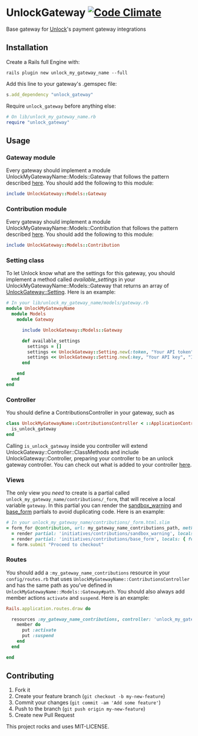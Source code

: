 # UnlockGateway [![Code Climate](https://codeclimate.com/github/danielweinmann/unlock_gateway.png)](https://codeclimate.com/github/danielweinmann/unlock_gateway)

Base gateway for [Unlock](http://github.com/danielweinmann/unlock)'s payment gateway integrations

## Installation

Create a Rails full Engine with:

``` terminal
rails plugin new unlock_my_gateway_name --full
```

Add this line to your gateway's .gemspec file:

``` ruby
s.add_dependency "unlock_gateway"
```

Require `unlock_gateway` before anything else:

``` ruby
# On lib/unlock_my_gateway_name.rb
require "unlock_gateway"
```

## Usage

### Gateway module

Every gateway should implement a module UnlockMyGatewayName::Models::Gateway that follows the pattern described [here](https://github.com/danielweinmann/unlock_gateway/blob/master/lib/unlock_gateway/models/gateway.rb). You should add the following to this module:

``` ruby
include UnlockGateway::Models::Gateway
```

### Contribution module

Every gateway should implement a module UnlockMyGatewayName::Models::Contribution that follows the pattern described [here](https://github.com/danielweinmann/unlock_gateway/blob/master/lib/unlock_gateway/models/contribution.rb). You should add the following to this module:

``` ruby
include UnlockGateway::Models::Contribution
```

### Setting class

To let Unlock know what are the settings for this gateway, you should implement a method called _available_settings_ in your UnlockMyGatewayName::Models::Gateway that returns an array of [UnlockGateway::Setting](https://github.com/danielweinmann/unlock_gateway/blob/master/lib/unlock_gateway/setting.rb). Here is an example:

``` ruby
# In your lib/unlock_my_gateway_name/models/gateway.rb
module UnlockMyGatewayName
  module Models
    module Gateway

      include UnlockGateway::Models::Gateway

      def available_settings
        settings = []
        settings << UnlockGateway::Setting.new(:token, "Your API token", "Instructions")
        settings << UnlockGateway::Setting.new(:key, "Your API key", "Instructions")
      end

    end
  end
end
```

### Controller

You should define a ContributionsController in your gateway, such as

``` ruby
class UnlockMyGatewayName::ContributionsController < ::ApplicationController
  is_unlock_gateway
end
```

Calling `is_unlock_gateway` inside you controller will extend UnlockGateway::Controller::ClassMethods and include UnlockGateway::Controller, preparing your controller to be an unlock gateway controller. You can check out what is added to your controller [here](https://github.com/danielweinmann/unlock_gateway/blob/master/lib/unlock_gateway/controller.rb).

### Views

The only view you _need_ to create is a partial called `unlock_my_gateway_name/contributions/_form`, that will receive a local variable `gateway`. In this partial you can render the [sandbox_warning](https://github.com/danielweinmann/unlock/blob/master/app/views/initiatives/contributions/_sandbox_warning.html.slim) and [base_form](https://github.com/danielweinmann/unlock/blob/master/app/views/initiatives/contributions/_base_form.html.slim) partials to avoid duplicating code. Here is an example:

``` ruby
# In your unlock_my_gateway_name/contributions/_form.html.slim
= form_for @contribution, url: my_gateway_name_contributions_path, method: :post do |form|
  = render partial: 'initiatives/contributions/sandbox_warning', locals: { gateway: gateway }
  = render partial: 'initiatives/contributions/base_form', locals: { form: form, gateway: gateway }
  = form.submit "Proceed to checkout"
```

### Routes

You should add a `:my_gateway_name_contributions` resource in your `config/routes.rb` that uses `UnlockMyGatewayName::ContributionsController` and has the same path as you've defined in `UnlockMyGatewayName::Models::Gateway#path`. You should also always add member actions `activate` and `suspend`. Here is an example:

``` ruby
Rails.application.routes.draw do

  resources :my_gateway_name_contributions, controller: 'unlock_my_gateway_name/contributions', only: [:create, :edit, :update], path: '/my_gateway_name' do
    member do
      put :activate
      put :suspend
    end
  end

end
```

## Contributing

1. Fork it
2. Create your feature branch (`git checkout -b my-new-feature`)
3. Commit your changes (`git commit -am 'Add some feature'`)
4. Push to the branch (`git push origin my-new-feature`)
5. Create new Pull Request


This project rocks and uses MIT-LICENSE.
